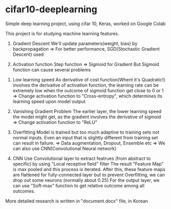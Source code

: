# cifar10-deeplearning
Simple deep learning project, using cifar 10, Keras, worked on Google Colab

This project is for studying machine learning features.

1. Gradient Descent
 We'll update parameters(weight, bias) by backpropagation
  => For better performance, SGD(Stochastic Gradient Descent) used

2. Activation function
 Step function => Sigmoid for Gradient
 But Sigmoid function can cause several problems
 
  1) Low learning speed
   As derivative of cost function(Whent it's Quadratic!) involves the derivative of activation function,
   the learning rate can be extremely low when the outcome of sigmoid function get close to 0 or 1
     => Change activation function to "Cross-entropy", which determines its learning speed upon model output
     
  2) Vanishing Gradient Problem
  The earlier layer, the lower learning speed the model might get, as the gradient involves the derivative of sigmoid
     => Change activation function to "ReLU"
     
     
3. Overfitting
  Model is trained but too much adaptive to training sets not normal inputs. Even an input that is slightly different 
  from training set can result in failure.
  => Data augmentation, Dropout, Ensemble etc
   => We can also use CNN(Convolutional Neural network)
   
4. CNN
  Use Convolutional layer to extract featrues (from abstract to specific) by using "Local receptive field" filter
  The result "Feature Map" is max pooled
  and this process is iterated.
  After this, these feature maps are flattened for fully-connected layer
  but to prevent Overfitting, we can drop out some neurons (normally about 0.25)
  For the output layer, we can use "Soft-max" function to get relative outcome among all outcomes.

More detailed research is written in "document.docx" file, in Korean
